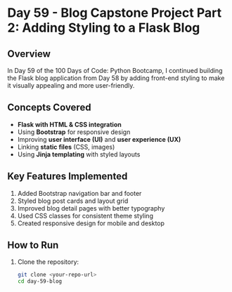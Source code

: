 # Day 59 - Blog Capstone Project Part 2: Adding Styling to a Flask Blog

## Overview
In Day 59 of the 100 Days of Code: Python Bootcamp, I continued building the Flask blog application from Day 58 by adding front-end styling to make it visually appealing and more user-friendly.

## Concepts Covered
- **Flask with HTML & CSS integration**
- Using **Bootstrap** for responsive design
- Improving **user interface (UI)** and **user experience (UX)**
- Linking **static files** (CSS, images)
- Using **Jinja templating** with styled layouts

## Key Features Implemented
1. Added Bootstrap navigation bar and footer  
2. Styled blog post cards and layout grid  
3. Improved blog detail pages with better typography  
4. Used CSS classes for consistent theme styling  
5. Created responsive design for mobile and desktop  

## How to Run
1. Clone the repository:
   ```bash
   git clone <your-repo-url>
   cd day-59-blog
